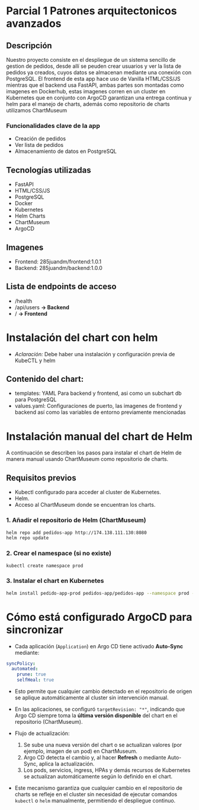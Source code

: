# Parcial 1 Patrones arquitectonicos avanzados

## Descripción

Nuestro proyecto consiste en el despliegue de un sistema sencillo de gestion de pedidos, desde allí se peuden crear usuarios y ver la lista de pedidos ya creados, cuyos datos se almacenan mediante una conexión con PostgreSQL. El frontend de esta app hace uso de Vanilla HTML/CSS/JS mientras que el backend usa FastAPI, ambas partes son montadas como imagenes en Dockerhub, estas imagenes corren en un cluster en Kubernetes que en conjunto con ArgoCD garantizan una entrega continua y helm para el manejo de charts, además como repositorio de charts utilizamos ChartMuseum

### Funcionalidades clave de la app

- Creación de pedidos
- Ver lista de pedidos
- Almacenamiento de datos en PostgreSQL

## Tecnologías utilizadas

- FastAPI
- HTML/CSS/JS
- PostgreSQL
- Docker
- Kubernetes
- Helm Charts
- ChartMuseum
- ArgoCD

## Imagenes

- Frontend: 285juandm/frontend:1.0.1
- Backend: 285juandm/backend:1.0.0

## Lista de endpoints de acceso

- /health
- /api/users **→ Backend**
- /  **→ Frontend**

# Instalación del chart con helm

- _Aclaración:_ Debe haber una instalación y configuración previa de KubeCTL y helm

## Contenido del chart:

- templates: YAML Para backend y frontend, asi como un subchart db para PostgreSQL
- values.yaml: Configuraciones de puerto, las imagenes de frontend y backend así como las variables de entorno previamente mencionadas

# Instalación manual del chart de Helm

A continuación se describen los pasos para instalar el chart de Helm de manera manual usando ChartMuseum como repositorio de charts.

## Requisitos previos

- Kubectl configurado para acceder al cluster de Kubernetes.
- Helm.
- Acceso al ChartMuseum donde se encuentran los charts.

### 1. Añadir el repositorio de Helm (ChartMuseum)

```bash
helm repo add pedidos-app http://174.138.111.130:8080
helm repo update
```

### 2. Crear el namespace (si no existe)

```bash
kubectl create namespace prod
```

### 3. Instalar el chart en Kubernetes

```bash
helm install pedido-app-prod pedidos-app/pedidos-app --namespace prod --values values-prod.yaml
```

# Cómo está configurado ArgoCD para sincronizar

- Cada aplicación (`Application`) en Argo CD tiene activado **Auto-Sync** mediante:

```yaml
syncPolicy:
  automated:
    prune: true
    selfHeal: true
````

* Esto permite que cualquier cambio detectado en el repositorio de origen se aplique automáticamente al cluster sin intervención manual.

* En las aplicaciones, se configuró `targetRevision: "*"`, indicando que Argo CD siempre toma la **última versión disponible** del chart en el repositorio (ChartMuseum).

* Flujo de actualización:

  1. Se sube una nueva versión del chart o se actualizan valores (por ejemplo, imagen de un pod) en ChartMuseum.
  2. Argo CD detecta el cambio y, al hacer **Refresh** o mediante Auto-Sync, aplica la actualización.
  3. Los pods, servicios, ingress, HPAs y demás recursos de Kubernetes se actualizan automáticamente según lo definido en el chart.

* Este mecanismo garantiza que cualquier cambio en el repositorio de charts se refleje en el cluster sin necesidad de ejecutar comandos `kubectl` o `helm` manualmente, permitiendo el despliegue continuo.
